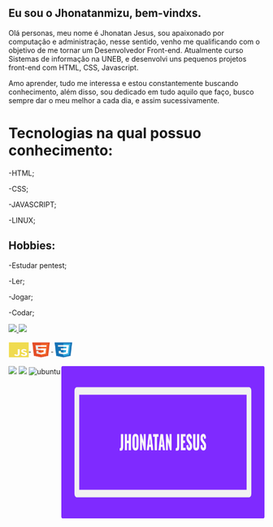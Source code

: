 ## Eu sou o Jhonatanmizu, bem-vindxs.
<p>Olá personas, meu nome é Jhonatan Jesus, sou apaixonado por computação e administração, nesse sentido, venho me qualificando com o objetivo de me tornar um Desenvolvedor Front-end. Atualmente curso Sistemas de informação na UNEB, e desenvolvi uns pequenos projetos front-end com HTML, CSS, Javascript.</p>
<p>
Amo aprender, tudo me interessa e estou constantemente buscando conhecimento, além disso, sou dedicado em tudo aquilo que faço, busco sempre dar o meu melhor a cada dia, e assim sucessivamente.
</p>

<h1>Tecnologias na qual possuo conhecimento:</h1>

-HTML;

-CSS;

-JAVASCRIPT;

-LINUX;

<h2>Hobbies:</h2>

-Estudar pentest;

-Ler;

-Jogar;

-Codar;

<section>
  <a href="https://github.com/Jhonatanmizu">
  <img height="180em" src="https://github-readme-stats.vercel.app/api?username=jhonatanmizu&show_icons=true&theme=dracula&include_all_commits=true&count_private=true"/>
  <img height="180em" src="https://github-readme-stats.vercel.app/api/top-langs/?username=jhonatanmizu&layout=compact&langs_count=7&theme=dracula"/>
</div>
<div style="display: inline_block"><br>
  <img align="center" alt="Jhon-Js" height="30" width="40" src="https://raw.githubusercontent.com/devicons/devicon/master/icons/javascript/javascript-plain.svg">
  <img align="center" alt="Jhon-HTML" height="30" width="40" src="https://raw.githubusercontent.com/devicons/devicon/master/icons/html5/html5-original.svg">
  <img align="center" alt="Jhon-CSS" height="30" width="40" src="https://raw.githubusercontent.com/devicons/devicon/master/icons/css3/css3-original.svg">
  <br></br>
 
  <img align="right" width="400rem" height="300rem"  alt="Jhon-yoda" src="Jhonatan.png">
 
<div> 
  <a href="https://instagram.com/ojhonatanjesus" target="_blank"><img src="https://img.shields.io/badge/-Instagram-%23E4405F?style=for-the-badge&logo=instagram&logoColor=white" target="_blank"></a>
  <a href="https://www.linkedin.com/in/jhonatan-jesus-aa88501a4/" target="_blank"><img src="https://img.shields.io/badge/-LinkedIn-%230077B5?style=for-the-badge&logo=linkedin&logoColor=white" target="_blank"></a>

  <img src="https://img.shields.io/badge/Ubuntu-E95420?style=for-the-badge&logo=ubuntu&logoColor=white" alt="ubuntu">
  <!--  
  ![Snake animation](https://github.com/jhonatanmizu/jhonatanmizu/blob/output/github-contribution-grid-snake.svg)
 -->
</div>
</section>
